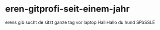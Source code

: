 # eren-gitprofi-seit-einem-jahr
erens gib sucht de sitzt ganze tag vor laptop
HalliHallo du hund 
SPàSSLE
